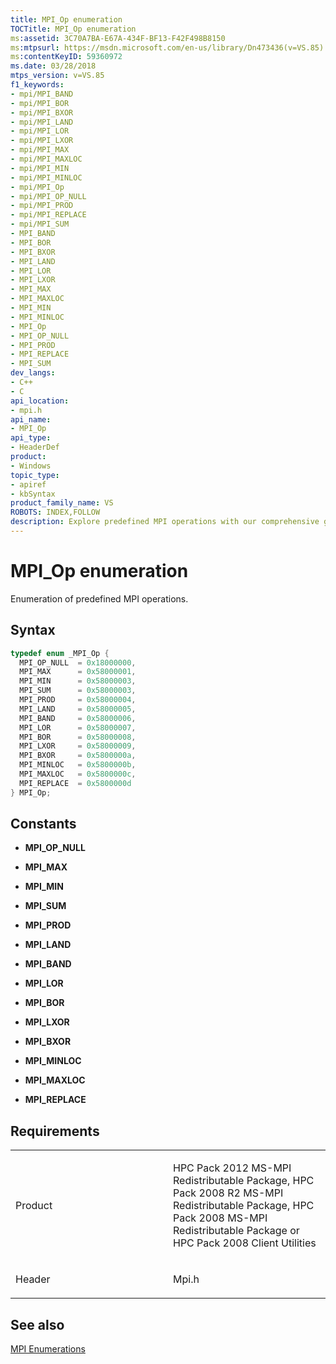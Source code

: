```yaml
---
title: MPI_Op enumeration
TOCTitle: MPI_Op enumeration
ms:assetid: 3C70A7BA-E67A-434F-BF13-F42F498B8150
ms:mtpsurl: https://msdn.microsoft.com/en-us/library/Dn473436(v=VS.85)
ms:contentKeyID: 59360972
ms.date: 03/28/2018
mtps_version: v=VS.85
f1_keywords:
- mpi/MPI_BAND
- mpi/MPI_BOR
- mpi/MPI_BXOR
- mpi/MPI_LAND
- mpi/MPI_LOR
- mpi/MPI_LXOR
- mpi/MPI_MAX
- mpi/MPI_MAXLOC
- mpi/MPI_MIN
- mpi/MPI_MINLOC
- mpi/MPI_Op
- mpi/MPI_OP_NULL
- mpi/MPI_PROD
- mpi/MPI_REPLACE
- mpi/MPI_SUM
- MPI_BAND
- MPI_BOR
- MPI_BXOR
- MPI_LAND
- MPI_LOR
- MPI_LXOR
- MPI_MAX
- MPI_MAXLOC
- MPI_MIN
- MPI_MINLOC
- MPI_Op
- MPI_OP_NULL
- MPI_PROD
- MPI_REPLACE
- MPI_SUM
dev_langs:
- C++
- C
api_location:
- mpi.h
api_name:
- MPI_Op
api_type:
- HeaderDef
product:
- Windows
topic_type:
- apiref
- kbSyntax
product_family_name: VS
ROBOTS: INDEX,FOLLOW
description: Explore predefined MPI operations with our comprehensive guide. Learn about MPI_MAX, MPI_MIN, MPI_SUM, and more at Microsoft's official site.
---
```


# MPI\_Op enumeration

Enumeration of predefined MPI operations.

## Syntax

``` c++
typedef enum _MPI_Op { 
  MPI_OP_NULL  = 0x18000000,
  MPI_MAX      = 0x58000001,
  MPI_MIN      = 0x58000003,
  MPI_SUM      = 0x58000003,
  MPI_PROD     = 0x58000004,
  MPI_LAND     = 0x58000005,
  MPI_BAND     = 0x58000006,
  MPI_LOR      = 0x58000007,
  MPI_BOR      = 0x58000008,
  MPI_LXOR     = 0x58000009,
  MPI_BXOR     = 0x5800000a,
  MPI_MINLOC   = 0x5800000b,
  MPI_MAXLOC   = 0x5800000c,
  MPI_REPLACE  = 0x5800000d
} MPI_Op;
```

## Constants

  - **MPI\_OP\_NULL**

  - **MPI\_MAX**

  - **MPI\_MIN**

  - **MPI\_SUM**

  - **MPI\_PROD**

  - **MPI\_LAND**

  - **MPI\_BAND**

  - **MPI\_LOR**

  - **MPI\_BOR**

  - **MPI\_LXOR**

  - **MPI\_BXOR**

  - **MPI\_MINLOC**

  - **MPI\_MAXLOC**

  - **MPI\_REPLACE**

## Requirements

<table>
<colgroup>
<col style="width: 50%" />
<col style="width: 50%" />
</colgroup>
<tbody>
<tr class="odd">
<td><p>Product</p></td>
<td><p>HPC Pack 2012 MS-MPI Redistributable Package, HPC Pack 2008 R2 MS-MPI Redistributable Package, HPC Pack 2008 MS-MPI Redistributable Package or HPC Pack 2008 Client Utilities</p></td>
</tr>
<tr class="even">
<td><p>Header</p></td>
<td>Mpi.h</td>
</tr>
</tbody>
</table>


## See also

[MPI Enumerations](mpi-enumerations.md)

